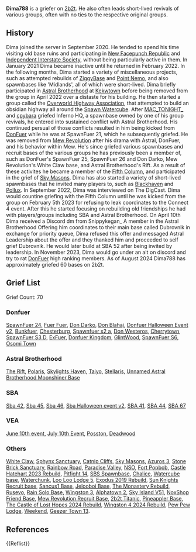 **Dima788** is a griefer on [2b2t](https://2b2t.miraheze.org/wiki/2b2t). He also often leads short-lived revivals of various groups, often with no ties to the respective original groups.

## History
Dima joined the server in September 2020. He tended to spend his time visiting old base ruins and participating in [New Facepunch Republic](https://2b2t.miraheze.org/wiki/New_Facepunch_Republic) and [Independent Interstate Society](https://2b2t.miraheze.org/wiki/Independent_Interstate_Society), without being particularly active in them. In January 2021 Dima became inactive until he returned in February 2022. In the following months, Dima started a variety of miscellaneous projects, such as attempted rebuilds of [ZiggyBase](https://2b2t.miraheze.org/wiki/ZiggyBase) and [Point Nemo](https://2b2t.miraheze.org/wiki/Point_Nemo), and also spawnbases like 'Midlands', all of which were short-lived. Dima briefly participated in [Astral Brotherhood](https://2b2t.miraheze.org/wiki/Astral_Brotherhood) at [Kekwtown](https://2b2t.miraheze.org/wiki/Astral_Brotherhood) before being removed from the group in April 2022 over a distaste for his building. He then started a group called the [Overworld Highway Association](https://2b2t.miraheze.org/wiki/Overworld_Highway_Association), that attempted to build an obsidian highway all around the [Spawn Watercube](https://2b2t.miraheze.org/wiki/Watercube). After [MAC_TONIGHT_](https://2b2t.miraheze.org/wiki/MAC_TONIGHT_) and [cpybara](https://2b2t.miraheze.org/wiki/cpybara) griefed Inferno HQ, a spawnbase owned by one of his group revivals, he entered into sustained conflict with Astral Brotherhood. His continued persual of those conflicts resulted in him being kicked from [DonFuer](https://2b2t.miraheze.org/wiki/DonFuer) while he was at SpawnFuer 21, which he subsequently griefed. He was removed from [Mew Revolution](https://2b2t.miraheze.org/wiki/Mew_Revolution) after his drama with Astral, DonFuer, and his behavior within Mew. He's since griefed various spawnbases and recruit bases of the various groups he has previously been a member of, such as DonFuer's SpawnFuer 25, SpawnFuer 26 and Don Darko, Mew Revolution's White Claw base, and Astral Brotherhood's Rift. As a result of these activites he became a member of the [Fifth Column](https://2b2t.miraheze.org/wiki/Fifth_Column), and participated in the grief of [Sky Masons](https://2b2t.miraheze.org/wiki/Sky_Masons). Dima has also started a variety of short-lived spawnbases that he invited many players to, such as [Blackhaven](https://2b2t.miraheze.org/wiki/Blackhaven) and [Pollux](https://2b2t.miraheze.org/wiki/Pollux). In September 2022, Dima was interviewed on The DigCast. Dima would countine griefing with the Fifth Column until he was kicked from the group on February 5th 2023 for refusing to leak coordinates to the Connect 4 event. After this he started focusing on rebuilding old friendships he had with players/groups including SBA and Astral Brotherhood. On April 10th Dima received a Discord dm from Snippykegan_ A member in the Astral Brotherhood Offering him coordinates to their main base called Dubrovnik in exchange for priority queue, Dima refused this offer and messaged Astral Leadership about the offer and they thanked him and proceeded to self grief Dubrovnik. He would later build at SBA 52 after being invited by leadership. In November 2023, Dima would go under an alt on discord and try to rat [DonFuer](https://2b2t.miraheze.org/wiki/DonFuer) high ranking members. As of August 2024 Dima788 has approximately griefed 60 bases on 2b2t.

## Grief List
Grief Count: 70

### Donfuer
[SpawnFuer 24,](https://2b2t.miraheze.org/wiki/DonFuer) [Fuer Fuer](https://2b2t.miraheze.org/wiki/Fuer_Fuer), [Don Darko](https://2b2t.miraheze.org/wiki/Don_Darko), [Don Blahaj](https://2b2t.miraheze.org/wiki/Don_Blahaj), [Donfuer Halloween Event v2](https://2b2t.miraheze.org/wiki/Donfuer_Halloween_Event_v2), [Bunkfuer](https://2b2t.miraheze.org/wiki/Bunkfuer), [Chesterburg](https://2b2t.miraheze.org/wiki/Chesterburg), [Spawnfuer s2 a](https://2b2t.miraheze.org/wiki/Spawnfuer_s2_a), [Don Westeros](https://2b2t.miraheze.org/wiki/Don_Westeros), [Cherrytown](https://2b2t.miraheze.org/wiki/Cherrytown), [SpawnFuer S3 D](https://2b2t.miraheze.org/wiki/SpawnFuer_S3_D), [ExFuer](https://2b2t.miraheze.org/wiki/ExFuer), [Donfuer Kingdom](https://2b2t.miraheze.org/wiki/Donfuer_Kingdom), [GlintWood](https://2b2t.miraheze.org/wiki/GlintWood), [SpawnFuer S6,](https://2b2t.miraheze.org/wiki/SpawnFuer_S6) [Osomi Town](https://2b2t.miraheze.org/wiki/Osomi_Town)

### Astral Brotherhood
[The Rift](https://2b2t.miraheze.org/wiki/The_Rift), [Polaris](https://2b2t.miraheze.org/wiki/Polaris), [Skylights Haven](https://2b2t.miraheze.org/wiki/Skylights_Haven), [Taiyo](https://2b2t.miraheze.org/wiki/Taiyo), [Stellaris](https://2b2t.miraheze.org/wiki/Stellaris), [Unnamed Astral Brotherhood Moonshiner Base](https://2b2t.miraheze.org/wiki/Unnamed_Astral_Brotherhood_Moonshiner_Base)

### SBA
[Sba 42](https://2b2t.miraheze.org/wiki/Sba_42), [Sba 45](https://2b2t.miraheze.org/wiki/Sba_45), [Sba 46](https://2b2t.miraheze.org/wiki/Sba_46), [Sba Halloween event v2](https://2b2t.miraheze.org/wiki/Sba_Halloween_event_v2), [SBA 41](https://2b2t.miraheze.org/wiki/SBA_41), [SBA 44](https://2b2t.miraheze.org/wiki/SBA_44), [SBA 67](https://2b2t.miraheze.org/wiki/SBA_67)

### VEA
[June 10th event](https://2b2t.miraheze.org/wiki/June_10th_event), [July 10th Event](https://2b2t.miraheze.org/wiki/July_10th_Event), [Posston](https://2b2t.miraheze.org/wiki/Posston), [Deadwood](https://2b2t.miraheze.org/wiki/Deadwood)

### Others
[White Claw](https://2b2t.miraheze.org/wiki/White_Claw), [Sphynx Sanctuary](https://2b2t.miraheze.org/wiki/Sphynx_Sanctuary), [Catnip Cliffs](https://2b2t.miraheze.org/wiki/Catnip_Cliffs), [Sky Masons](https://2b2t.miraheze.org/wiki/Sky_Masons), [Azuros 3](https://2b2t.miraheze.org/wiki/Azuros_3), [Stone Brick Sanctuary](https://2b2t.miraheze.org/wiki/Stone_Brick_Sanctuary), [Rainbow Road](https://2b2t.miraheze.org/wiki/Rainbow_Road), [Paradise Valley](https://2b2t.miraheze.org/wiki/Paradise_Valley), [NSO](https://2b2t.miraheze.org/wiki/NSO), [Fort Popbob](https://2b2t.miraheze.org/wiki/Fort_Popbob), [Castle Hatehart 2023 Rebuild](https://2b2t.miraheze.org/wiki/Castle_Hatehart_2023_Rebuild), [Pitfight 14](https://2b2t.miraheze.org/wiki/Pitfight_14), [SBS Spawnbase](https://2b2t.miraheze.org/wiki/SBS_Spawnbase), [Chalice](https://2b2t.miraheze.org/wiki/Chalice), [Watercube base](https://2b2t.miraheze.org/wiki/Watercube_base), [Waterchunk](https://2b2t.miraheze.org/wiki/Waterchunk), [Loo Loo Lodge 5](https://2b2t.miraheze.org/wiki/Loo_Loo_Lodge_5), [Exodus 2019 Rebuild](https://2b2t.miraheze.org/wiki/Exodus_2019_Rebuild), [Sun Knights Recruit base](https://2b2t.miraheze.org/wiki/Sun_Knights_Recruit_base), [Sancus1 Base](https://2b2t.miraheze.org/wiki/Sancus1_Base), [Jelooboi Base](https://2b2t.miraheze.org/wiki/Jelooboi_Base), [The Monastery Rebuild](https://2b2t.miraheze.org/wiki/The_Monastery_Rebuild), [Rusevo](https://2b2t.miraheze.org/wiki/Rusevo), [Rain Solo Base](https://2b2t.miraheze.org/wiki/Rain_Solo_Base), [Wingston 3](https://2b2t.miraheze.org/wiki/Wingston_3), [Alphatown 2](https://2b2t.miraheze.org/wiki/Alphatown_2), [Sky Island V51](https://2b2t.miraheze.org/wiki/Sky_Island_V51), [NoxShop Friend Base](https://2b2t.miraheze.org/wiki/NoxShop_Friend_Base), [Mew Revolution Recruit Base](https://2b2t.miraheze.org/wiki/Mew_Revolution_Recruit_Base), [2b2t Titanic](https://2b2t.miraheze.org/wiki/2b2t_Titanic), [Pineappler Base](https://2b2t.miraheze.org/wiki/Pineappler_Base), [The Castle of Lost Hopes 2024 Rebuild](https://2b2t.miraheze.org/wiki/The_Castle_of_Lost_Hopes_2024_Rebuild), [Wingston 4 2024 Rebuild](https://2b2t.miraheze.org/wiki/Wingston_4_2024_Rebuild), [Pew Pew Lodge](https://2b2t.miraheze.org/wiki/Pew_Pew_Lodge), [Weekend](https://2b2t.miraheze.org/wiki/Weekend), [Geezer Town 13](https://2b2t.miraheze.org/wiki/Geezer_Town_13).

## References
{{Reflist}}